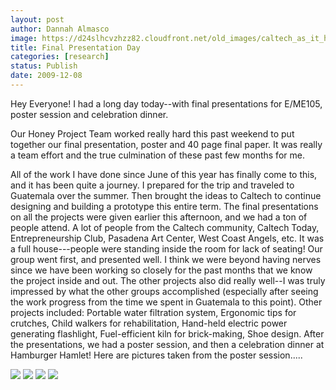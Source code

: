 ```yaml
---
layout: post
author: Dannah Almasco
image: https://d24slhcvzhzz82.cloudfront.net/old_images/caltech_as_it_happens/6a0105349b8251970b0128762f4cb1970c.jpg
title: Final Presentation Day
categories: [research]
status: Publish
date: 2009-12-08
---
```



Hey Everyone!
I had a long day today--with final presentations for E/ME105, poster session and celebration dinner.

Our Honey Project Team worked really hard this past weekend to put together our final presentation, poster and 40 page final paper. It was really a team effort and the true culmination of these past few months for me.

All of the work I have done since June of this year has finally come to this, and it has been quite a journey. I prepared for the trip and traveled to Guatemala over the summer. Then brought the ideas to Caltech to continue designing and building a prototype this entire term. 
The final presentations on all the projects were given earlier this afternoon, and we had a ton of people attend. A lot of people from the Caltech community, Caltech Today, Entrepreneurship Club, Pasadena Art Center, West Coast Angels, etc. It was a full house---people were standing inside the room for lack of seating! 
Our group went first, and presented well. I think we were beyond having
nerves since we have been working so closely for the past months that
we know the project inside and out. The other projects also did really
well--I was truly impressed by what the other groups accomplished
(especially after seeing the work progress from the time we spent in
Guatemala to this point). Other projects included: Portable water
filtration system, Ergonomic tips for crutches, Child walkers for
rehabilitation, Hand-held electric power generating flashlight,
Fuel-efficient kiln for brick-making, Shoe design. After the presentations, we had a
poster session, and then a celebration dinner at Hamburger Hamlet!
Here are pictures taken from the poster session.....

![](https://d24slhcvzhzz82.cloudfront.net/old_images/caltech_as_it_happens/6a0105349b8251970b0128762f4f46970c.jpg)
![](https://d24slhcvzhzz82.cloudfront.net/old_images/caltech_as_it_happens/6a0105349b8251970b0128762f4fc3970c.jpg)
![](https://d24slhcvzhzz82.cloudfront.net/old_images/caltech_as_it_happens/6a0105349b8251970b0128762f4fe1970c.jpg)
![](https://d24slhcvzhzz82.cloudfront.net/old_images/caltech_as_it_happens/6a0105349b8251970b0120a72c6289970b.jpg)



